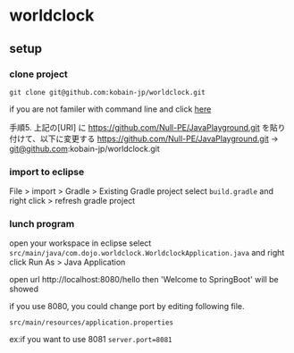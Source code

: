 # worldclock

## setup

### clone project

`git clone git@github.com:kobain-jp/worldclock.git`

if you are not familer with command line and click [here](https://github.com/Null-PE/JavaPlayground/blob/master/doc/setup.md)

手順5. 上記の[URI] に https://github.com/Null-PE/JavaPlayground.git を貼り付けて、以下に変更する
https://github.com/Null-PE/JavaPlayground.git -> git@github.com:kobain-jp/worldclock.git

### import to eclipse
File > import > Gradle > Existing Gradle project
select `build.gradle` and right click > refresh gradle project

### lunch program

open your workspace in eclipse
select `src/main/java/com.dojo.worldclock.WorldclockApplication.java` and right click
Run As > Java Application

open url http://localhost:8080/hello 
then 'Welcome to SpringBoot' will be showed 

if you use 8080, you could change port by editing following file.

`src/main/resources/application.properties`

ex:if you want to use 8081
`server.port=8081`






